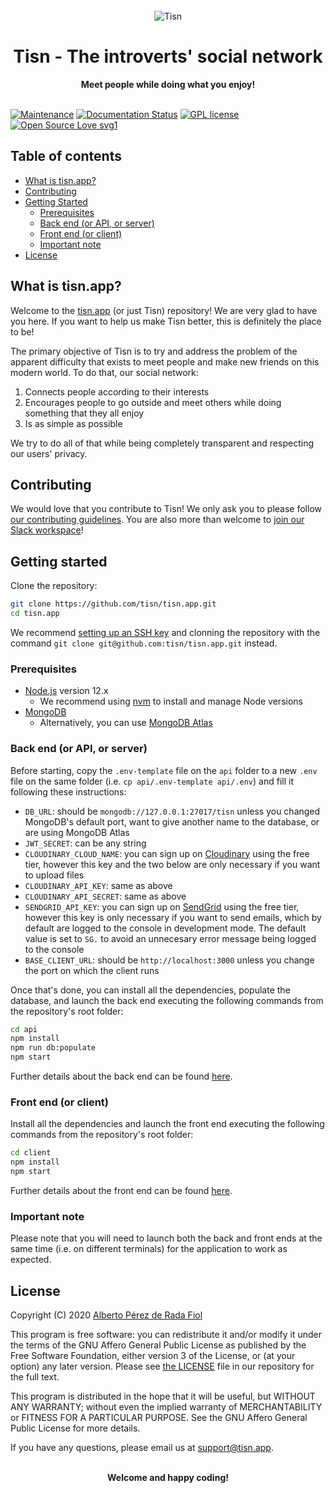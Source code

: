 <div align="center">
  <br>
  <img alt="Tisn" src="./client/public/logo192.png">
  <h1>Tisn - The introverts' social network</h1>
  <strong>Meet people while doing what you enjoy!</strong>
</div>

<br/>

[![Maintenance](https://img.shields.io/badge/Maintained%3F-yes-green.svg)](https://GitHub.com/Naereen/StrapDown.js/graphs/commit-activity)
[![Documentation Status](https://readthedocs.org/projects/ansicolortags/badge/?version=latest)](http://ansicolortags.readthedocs.io/?badge=latest)
[![GPL license](https://img.shields.io/badge/License-GPL-blue.svg)](http://perso.crans.org/besson/LICENSE.html)
[![Open Source Love svg1](https://badges.frapsoft.com/os/v1/open-source.svg?v=103)](https://github.com/ellerbrock/open-source-badges/)

## Table of contents

- [What is tisn.app?](#what-is-tisnapp)
- [Contributing](#contributing)
- [Getting Started](#getting-started)
  - [Prerequisites](#prerequisites)
  - [Back end (or API, or server)](#back-end-or-api-or-server)
  - [Front end (or client)](#front-end-or-client)
  - [Important note](#important-note)
- [License](#license)

## What is tisn.app?

Welcome to the [tisn.app](https://tisn.app/) (or just Tisn) repository! We are very glad to have you here. If you want to help us make Tisn better, this is definitely the place to be!

The primary objective of Tisn is to try and address the problem of the apparent difficulty that exists to meet people and make new friends on this modern world. To do that, our social network:

1. Connects people according to their interests
2. Encourages people to go outside and meet others while doing something that they all enjoy
3. Is as simple as possible

We try to do all of that while being completely transparent and respecting our users' privacy.

## Contributing

We would love that you contribute to Tisn! We only ask you to please follow [our contributing guidelines](./CONTRIBUTING.md). You are also more than welcome to [join our Slack workspace](https://join.slack.com/t/tisn/shared_invite/zt-f90lp602-QKAWQFXzru2zy3cg3UuFBA)!

## Getting started

Clone the repository:

```bash
git clone https://github.com/tisn/tisn.app.git
cd tisn.app
```

We recommend [setting up an SSH key](https://help.github.com/en/github/authenticating-to-github/generating-a-new-ssh-key-and-adding-it-to-the-ssh-agent/) and clonning the repository with the command `git clone git@github.com:tisn/tisn.app.git` instead.

### Prerequisites

- [Node.js](https://nodejs.org/) version 12.x
  - We recommend using [nvm](https://github.com/nvm-sh/nvm/) to install and manage Node versions
- [MongoDB](https://www.mongodb.com/)
  - Alternatively, you can use [MongoDB Atlas](https://www.mongodb.com/cloud/atlas/)

### Back end (or API, or server)

Before starting, copy the `.env-template` file on the `api` folder to a new `.env` file on the same folder (i.e. `cp api/.env-template api/.env`) and fill it following these instructions:

- `DB_URL`: should be `mongodb://127.0.0.1:27017/tisn` unless you changed MongoDB's default port, want to give another name to the database, or are using MongoDB Atlas
- `JWT_SECRET`: can be any string
- `CLOUDINARY_CLOUD_NAME`: you can sign up on [Cloudinary](https://cloudinary.com/) using the free tier, however this key and the two below are only necessary if you want to upload files
- `CLOUDINARY_API_KEY`: same as above
- `CLOUDINARY_API_SECRET`: same as above
- `SENDGRID_API_KEY`: you can sign up on [SendGrid](https://sendgrid.com/) using the free tier, however this key is only necessary if you want to send emails, which by default are logged to the console in development mode. The default value is set to `SG.` to avoid an unnecesary error message being logged to the console
- `BASE_CLIENT_URL`: should be `http://localhost:3000` unless you change the port on which the client runs

Once that's done, you can install all the dependencies, populate the database, and launch the back end executing the following commands from the repository's root folder:

```bash
cd api
npm install
npm run db:populate
npm start
```

Further details about the back end can be found [here](./api/README.md).

### Front end (or client)

Install all the dependencies and launch the front end executing the following commands from the repository's root folder:

```bash
cd client
npm install
npm start
```

Further details about the front end can be found [here](./client/README.md).

### Important note

Please note that you will need to launch both the back and front ends at the same time (i.e. on different terminals) for the application to work as expected.

## License

Copyright (C) 2020 [Alberto Pérez de Rada Fiol](https://github.com/AlbertoPdRF)

This program is free software: you can redistribute it and/or modify it under
the terms of the GNU Affero General Public License as published by the Free
Software Foundation, either version 3 of the License, or (at your option) any
later version. Please see [the LICENSE](./LICENSE.md) file in our repository for
the full text.

This program is distributed in the hope that it will be useful, but WITHOUT ANY WARRANTY; without even the implied warranty of MERCHANTABILITY or FITNESS FOR A PARTICULAR PURPOSE. See the GNU Affero General Public License for more details.

If you have any questions, please email us at [support@tisn.app](mailto:support@tisn.app).

<div align="center">
  <br>
  <strong>Welcome and happy coding!</strong>
</div>
